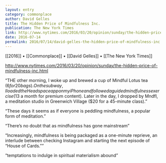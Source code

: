 ```yaml
---
layout: entry
category: commonplace
author: David Gelles
title: The Hidden Price of Mindfulness Inc.
publication: The New York Times
link: http://www.nytimes.com/2016/03/20/opinion/sunday/the-hidden-price-of-mindfulness-inc.html
date: 2016-07-14
permalink: 2016/07/14/david-gelles-the-hidden-price-of-mindfulness-inc
---
```


[[2016]] • [[Commonplace]] • [[David Gelles]] • [[The New York Times]]

http://www.nytimes.com/2016/03/20/opinion/sunday/the-hidden-price-of-mindfulness-inc.html

“THE other morning, I woke up and brewed a cup of Mindful Lotus tea ($6 for 20 bags). On the subway, I loaded the Headspace app on my iPhone and followed a guided mindfulness exercise ($13 a month for premium content). Later in the day, I dropped by Mndfl, a meditation studio in Greenwich Village ($20 for a 45-minute class).”

“These days it seems as if everyone is peddling mindfulness, a popular form of meditation.”

“There’s no doubt that as mindfulness has gone mainstream”

“Increasingly, mindfulness is being packaged as a one-minute reprieve, an interlude between checking Instagram and starting the next episode of “House of Cards.””

“temptations to indulge in spiritual materialism abound”

